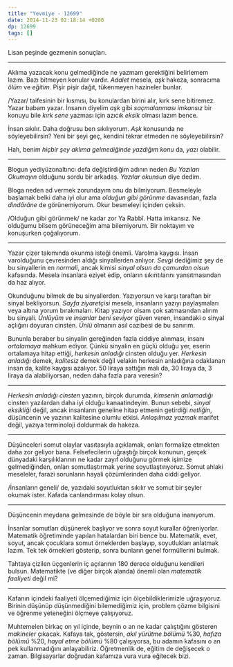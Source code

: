 ```yaml
---
title: "Yevmiye - 12699"
date: 2014-11-23 02:18:14 +0200
dp: 12699
tags: []
---
```


Lisan peşinde gezmenin sonuçları.

--------------

Aklıma yazacak konu gelmediğinde ne yazmam gerektiğini belirlemem lazım.
Bazı bitmeyen konular vardır. *Adalet* mesela, *aşk* hakeza, sonracıma
*ölüm* ve *eğitim.* Pişir pişir dağıt, tükenmeyen hazineler bunlar.

/Yazar/ taifesinin bir kısmısı, bu konulardan birini alır, kırk sene
bitiremez. Yazar babam yazar. İnsanın diyelim *aşk* gibi *saçmalanması
imkansız* bir konuyu bile *kırk sene* yazması için azıcık *eksik* olması
lazım bence.

İnsan sıkılır. Daha doğrusu ben sıkılıyorum. *Aşk* konusunda ne
söyleyebilirsin? Yeni bir şeyi geç, kendini tekrar etmeden ne
söyleyebilirsin?

Hah, benim *hiçbir şey aklıma gelmediğinde yazdığım konu* da, *yazı*
olabilir.

--------------

Blogun yediyüzonaltıncı defa değiştirdiğim adının neden *Bu Yazıları
Okumayın* olduğunu sordu bir arkadaş. *Yazılar okunsun* diye dedim.

Bloga neden ad vermek zorundayım onu da bilmiyorum. Besmeleyle başlamak
belki daha iyi olur ama *olduğun gibi görünme* davasından, fazla
*dindârâne* de görünemiyorum. Okur besmeleyi içinden çeksin.

/Olduğun gibi görünmek/ ne kadar zor Ya Rabbî. Hatta imkansız. Ne
olduğumu bilsem görüneceğim ama bilemiyorum. Bir noktayım ve konuşurken
çoğalıyorum.

--------------

Yazar çizer takımında okunma isteği önemli. Varolma kaygısı. İnsan
varolduğunu çevresinden aldığı sinyallerden anlıyor. *Sevgi* dediğimiz
şey de bu sinyallerin en *normali*, ancak kimisi *sinyal olsun da
çamurdan olsun* kafasında. Mesela insanlara eziyet edip, onların
sıkıntılarını yansıtmasından da haz alıyor.

Okunduğunu bilmek de bu sinyallerden. Yazıyorsun ve karşı taraftan bir
sinyal bekliyorsun. *Sayfa ziyaretçisi* mesela, insanların yazıyı
paylaşmaları veya altına yorum bırakmaları. Kitap yazıyor olsam çok
satmasından alırım bu sinyali. *Ünlüyüm ve insanlar beni seviyor* güven
veren, insandaki o sinyal açlığını doyuran cinsten. *Ünlü* olmanın asıl
cazibesi de bu sanırım.

Bununla beraber bu sinyalin gereğinden fazla ciddiye alınması, insanı
*ortalamaya* mahkum ediyor. Çünkü sinyalin en güçlü olduğu yer, eserin
ortalamaya hitap ettiği, *herkesin anladığı* cinsten olduğu yer.
*Herkesin anladığı* demek, *kalitesiz* demek değil velakin herkesin
anladığına odaklanan insan da, kalite kaygısı azalıyor. 50 liraya
sattığın malı da, 30 liraya da, 3 liraya da alabiliyorsan, neden daha
fazla para veresin?

--------------

*Herkesin anladığı cinsten* yazının, birçok durumda, *kimsenin
anlamadığı* cinsten yazılardan daha iyi olduğu kanaatindeyim. Bunun
sebebi, *sinyal eksikliği* değil, ancak insanların geneline hitap
etmenin getirdiği *netliğin*, düşüncenin ve yazının kalitesine olumlu
etkisi. *Anlaşılmaz yazmak* marifet değil, yazıya terminoloji doldurmak
da hakeza.

--------------

Düşünceleri somut olaylar vasıtasıyla açıklamak, onları formalize
etmekten daha zor geliyor bana. Felsefecilerin uğraştığı birçok konunun,
gerçek dünyadaki karşılıklarının ne kadar zayıf olduğunu görmek işimize
gelmediğinden, onları somutlaştırmak yerine soyutlaştırıyoruz. Somut
ahlaki meseleler, farazi sorunların hayali çözümlerinden daha ciddi
geliyor.

/İnsanların geneli/ de, yazıdaki soyutluktan sıkılır ve somut bir şeyler
okumak ister. Kafada canlandırması kolay olsun.

--------------

Düşüncenin meydana gelmesinde de böyle bir sıra olduğuna inanıyorum.

İnsanlar somutları düşünerek başlıyor ve sonra soyut kurallar
öğreniyorlar. Matematik öğretiminde yapılan hatalardan biri bence bu.
Matematik, evet, soyut, ancak çocuklara somut örneklerden başlayıp,
soyutlukları anlatmak lazım. Tek tek örnekleri gösterip, sonra bunların
genel formüllerini bulmak.

Tahtaya çizilen üçgenlerin iç açılarının 180 derece olduğunu kendileri
bulsun. Matematikte (ve diğer birçok alanda) önemli olan *matematik
faaliyeti* değil mi?

--------------

Kafanın içindeki faaliyeti ölçemediğimiz için ölçebildiklerimizle
uğraşıyoruz. Birinin düşünüp düşünmediğini bilemediğimiz için, problem
çözme bilgisini ve öğrenme yeteneğini ölçmeye çalışıyoruz.

Muhtemelen birkaç on yıl içinde, beynin o an ne kadar çalıştığını
gösteren *makineler* çıkacak. Kafaya tak, göstersin, *akıl yürütme
bölümü* %30, *hafıza bölümü* %20, *hayal etme bölümü* %80 çalışıyorsa,
bu adamın kafasını o an pek kullanmadığını anlayabiliriz. Öğretmenlik
de, eğitim de değişecek o zaman. Bilgisayarlar doğrudan kafamıza vura
vura eğitecek bizi.

